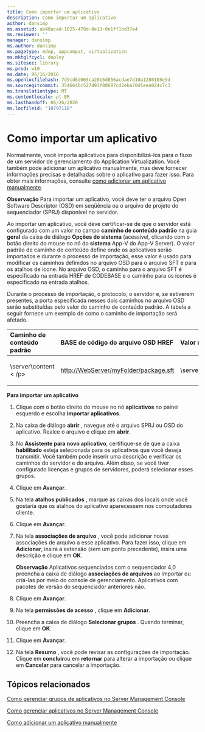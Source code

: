 ```yaml
---
title: Como importar um aplicativo
description: Como importar um aplicativo
author: dansimp
ms.assetid: ab40acad-1025-478d-8e13-0e1ff1bd37e4
ms.reviewer: ''
manager: dansimp
ms.author: dansimp
ms.pagetype: mdop, appcompat, virtualization
ms.mktglfcycl: deploy
ms.sitesec: library
ms.prod: w10
ms.date: 06/16/2016
ms.openlocfilehash: 7d9cd6d065ca28b5d856acdae7d10a1280105e9d
ms.sourcegitcommit: 354664bc527d93f80687cd2eba70d1eea024c7c3
ms.translationtype: MT
ms.contentlocale: pt-BR
ms.lasthandoff: 06/26/2020
ms.locfileid: "10797118"
---
```

# Como importar um aplicativo


Normalmente, você importa aplicativos para disponibilizá-los para o fluxo de um servidor de gerenciamento do Application Virtualization. Você também pode adicionar um aplicativo manualmente, mas deve fornecer informações precisas e detalhadas sobre o aplicativo para fazer isso. Para obter mais informações, consulte [como adicionar um aplicativo manualmente](how-to-manually-add-an-application.md).

**Observação**  Para importar um aplicativo, você deve ter o arquivo Open Software Descriptor (OSD) em seqüência ou o arquivo de projeto do sequenciador (SPRJ) disponível no servidor.

 

Ao importar um aplicativo, você deve certificar-se de que o servidor está configurado com um valor no campo **caminho de conteúdo padrão** na guia **geral** da caixa de diálogo **Opções do sistema** (acessível, clicando com o botão direito do mouse no nó do **sistema** App-V do App-V Server). O valor padrão de caminho de conteúdo define onde os aplicativos serão importados e durante o processo de importação, esse valor é usado para modificar os caminhos definidos no arquivo OSD para o arquivo SFT e para os atalhos de ícone. No arquivo OSD, o caminho para o arquivo SFT é especificado na entrada HREF de CODEBASE e o caminho para os ícones é especificado na entrada atalhos.

Durante o processo de importação, o protocolo, o servidor e, se estiverem presentes, a porta especificada nesses dois caminhos no arquivo OSD serão substituídas pelo valor do caminho de conteúdo padrão. A tabela a seguir fornece um exemplo de como o caminho de importação será afetado.

<table>
<colgroup>
<col width="33%" />
<col width="33%" />
<col width="33%" />
</colgroup>
<thead>
<tr class="header">
<th align="left">Caminho de conteúdo padrão</th>
<th align="left">BASE de código do arquivo OSD HREF</th>
<th align="left">Valor resultante</th>
</tr>
</thead>
<tbody>
<tr class="odd">
<td align="left"><p>\server\content &lt; /p&gt;</td>
<td align="left"><p><a href="http://WebServer/myFolder/package.sft" data-raw-source="http://WebServer/myFolder/package.sft">http://WebServer/myFolder/package.sft</a></p></td>
<td align="left"><p>\server\content\myFolder\package.sft</p></td>
</tr>
</tbody>
</table>

 

**Para importar um aplicativo**

1.  Clique com o botão direito do mouse no nó **aplicativos** no painel esquerdo e escolha **importar aplicativos**.

2.  Na caixa de diálogo **abrir** , navegue até o arquivo SPRJ ou OSD do aplicativo. Realce o arquivo e clique em **abrir**.

3.  No **Assistente para novo aplicativo**, certifique-se de que a caixa **habilitado** esteja selecionada para os aplicativos que você deseja transmitir. Você também pode inserir uma descrição e verificar os caminhos do servidor e do arquivo. Além disso, se você tiver configurado licenças e grupos de servidores, poderá selecionar esses grupos.

4.  Clique em **Avançar**.

5.  Na tela **atalhos publicados** , marque as caixas dos locais onde você gostaria que os atalhos do aplicativo aparecessem nos computadores cliente.

6.  Clique em **Avançar**.

7.  Na tela **associações de arquivo** , você pode adicionar novas associações de arquivo a esse aplicativo. Para fazer isso, clique em **Adicionar**, insira a extensão (sem um ponto precedente), insira uma descrição e clique em **OK**.

    **Observação**  Aplicativos sequenciados com o sequenciador 4,0 preencha a caixa de diálogo **associações de arquivos** ao importar ou criá-las por meio do console de gerenciamento. Aplicativos com pacotes de versão do sequenciador anteriores não.

     

8.  Clique em **Avançar**.

9.  Na tela **permissões de acesso** , clique em **Adicionar**.

10. Preencha a caixa de diálogo **Selecionar grupos** . Quando terminar, clique em **OK**.

11. Clique em **Avançar**.

12. Na tela **Resumo** , você pode revisar as configurações de importação. Clique em **concluir**ou em **retornar** para alterar a importação ou clique em **Cancelar** para cancelar a importação.

## Tópicos relacionados


[Como gerenciar grupos de aplicativos no Server Management Console](how-to-manage-application-groups-in-the-server-management-console.md)

[Como gerenciar aplicativos no Server Management Console](how-to-manage-applications-in-the-server-management-console.md)

[Como adicionar um aplicativo manualmente](how-to-manually-add-an-application.md)

 

 





